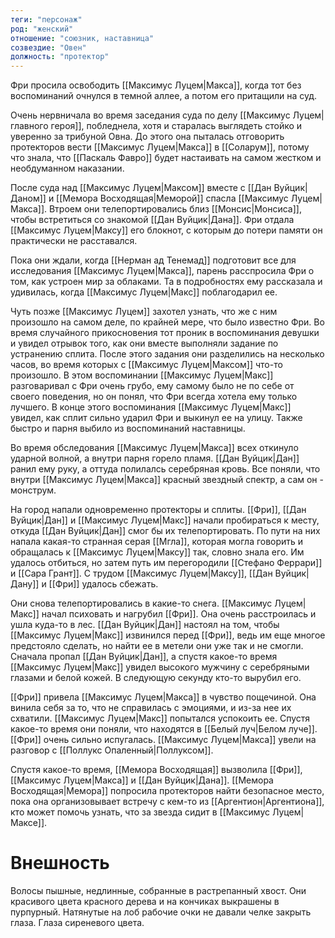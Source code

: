 ```yaml
---
теги: "персонаж"
род: "женский"
отношение: "союзник, наставница"
созвездие: "Овен"
должность: "протектор"
---
```


Фри просила освободить [[Максимус Луцем|Макса]], когда тот без воспоминаний очнулся в темной аллее, а потом его притащили на суд.

Очень нервничала во время заседания суда по делу [[Максимус Луцем|главного героя]], побледнела, хотя и старалась выглядеть стойко и уверенно за трибуной Овна. До этого она пыталась отговорить протекторов вести [[Максимус Луцем|Макса]] в [[Соларум]], потому что знала, что [[Паскаль Фавро]] будет настаивать на самом жестком и необдуманном наказании.

После суда над [[Максимус Луцем|Максом]] вместе с [[Дан Вуйцик|Даном]] и [[Мемора Восходящая|Меморой]] спасла [[Максимус Луцем|Макса]]. Втроем они телепортировались близ [[Монсис|Монсиса]], чтобы встретиться со знакомой [[Дан Вуйцик|Дана]]. Фри отдала [[Максимус Луцем|Максу]] его блокнот, с которым до потери памяти он практически не расставался.

Пока они ждали, когда [[Нерман ад Тенемад]] подготовит все для исследования [[Максимус Луцем|Макса]], парень расспросила Фри о том, как устроен мир за облаками. Та в подробностях ему рассказала и удивилась, когда [[Максимус Луцем|Макс]] поблагодарил ее.

Чуть позже [[Максимус Луцем]] захотел узнать, что же с ним произошло на самом деле, по крайней мере, что было известно Фри. Во время случайного прикосновения тот проник в воспоминания девушки и увидел отрывок того, как они вместе выполняли задание по устранению сплита. После этого задания они разделились на несколько часов, во время которых с [[Максимус Луцем|Максом]] что-то произошло. В этом воспоминании [[Максимус Луцем|Макс]] разговаривал с Фри очень грубо, ему самому было не по себе от своего поведения, но он понял, что Фри всегда хотела ему только лучшего. В конце этого воспоминания [[Максимус Луцем|Макс]] увидел, как сплит сильно ударил Фри и выкинул ее на улицу. Также быстро и парня выбило из воспоминаний наставницы.

Во время обследования [[Максимус Луцем|Макса]] всех откинуло ударной волной, а внутри парня горело пламя. [[Дан Вуйцик|Дан]] ранил ему руку, а оттуда полилалсь серебряная кровь. Все поняли, что внутри [[Максимус Луцем|Макса]] красный звездный спектр, а сам он - монструм.

На город напали одновременно протекторы и сплиты. [[Фри]], [[Дан Вуйцик|Дан]] и [[Максимус Луцем|Макс]] начали пробираться к месту, откуда [[Дан Вуйцик|Дан]] смог бы их телепортировать. По пути на них напала какая-то странная серая [[Мгла]], которая могла говорить и обращалась к [[Максимус Луцем|Максу]] так, словно знала его. Им удалось отбиться, но затем путь им перегородили [[Стефано Феррари]] и [[Сара Грант]]. С трудом [[Максимус Луцем|Максу]], [[Дан Вуйцик|Дану]] и [[Фри]] удалось сбежать.

Они снова телепортировались в какие-то снега. [[Максимус Луцем|Макс]] начал психовать и нагрубил [[Фри]]. Она очень расстроилась и ушла куда-то в лес. [[Дан Вуйцик|Дан]] настоял на том, чтобы [[Максимус Луцем|Макс]] извинился перед [[Фри]], ведь им еще многое предстояло сделать, но найти ее в метели они уже так и не смогли. Сначала пропал [[Дан Вуйцик|Дан]], а спустя какое-то время [[Максимус Луцем|Макс]] увидел высокого мужчину с серебряными глазами и белой кожей. В следующую секунду кто-то вырубил его.

[[Фри]] привела [[Максимус Луцем|Макса]] в чувство пощечиной. Она винила себя за то, что не справилась с эмоциями, и из-за нее их схватили. [[Максимус Луцем|Макс]] попытался успокоить ее. Спустя какое-то время они поняли, что находятся в [[Белый луч|Белом луче]]. [[Фри]] очень сильно испугалась. [[Максимус Луцем|Макса]] увели на разговор с [[Поллукс Опаленный|Поллуксом]].

Спустя какое-то время, [[Мемора Восходящая]] вызволила [[Фри]], [[Максимус Луцем|Макса]] и [[Дан Вуйцик|Дана]]. [[Мемора Восходящая|Мемора]] попросила протекторов найти безопасное место, пока она организовывает встречу с кем-то из [[Аргентион|Аргентиона]], кто может помочь узнать, что за звезда сидит в [[Максимус Луцем|Максе]]. 

# Внешность
Волосы пышные, недлинные, собранные в растрепанный хвост. Они красивого цвета красного дерева и на кончиках выкрашены в пурпурный. Натянутые на лоб рабочие очки не давали челке закрыть глаза. Глаза сиреневого цвета.